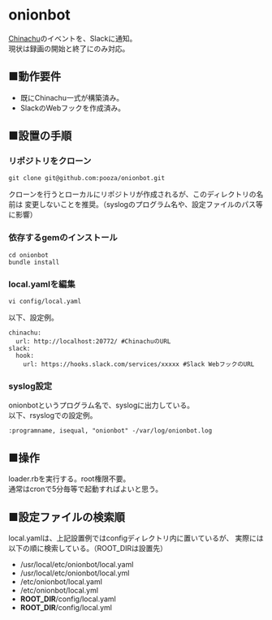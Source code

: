 # onionbot

[Chinachu](https://github.com/Chinachu/Chinachu)のイベントを、Slackに通知。  
現状は録画の開始と終了にのみ対応。

## ■動作要件

- 既にChinachu一式が構築済み。
- SlackのWebフックを作成済み。

## ■設置の手順

### リポジトリをクローン

```
git clone git@github.com:pooza/onionbot.git
```

クローンを行うとローカルにリポジトリが作成されるが、このディレクトリの名前は
変更しないことを推奨。（syslogのプログラム名や、設定ファイルのパス等に影響）

### 依存するgemのインストール

```
cd onionbot
bundle install
```

### local.yamlを編集

```
vi config/local.yaml
```

以下、設定例。

```
chinachu:
  url: http://localhost:20772/ #ChinachuのURL
slack:
  hook:
    url: https://hooks.slack.com/services/xxxxx #Slack WebフックのURL
```

### syslog設定

onionbotというプログラム名で、syslogに出力している。  
以下、rsyslogでの設定例。

```
:programname, isequal, "onionbot" -/var/log/onionbot.log
```

## ■操作

loader.rbを実行する。root権限不要。  
通常はcronで5分毎等で起動すればよいと思う。

## ■設定ファイルの検索順

local.yamlは、上記設置例ではconfigディレクトリ内に置いているが、
実際には以下の順に検索している。（ROOT_DIRは設置先）

- /usr/local/etc/onionbot/local.yaml
- /usr/local/etc/onionbot/local.yml
- /etc/onionbot/local.yaml
- /etc/onionbot/local.yml
- __ROOT_DIR__/config/local.yaml
- __ROOT_DIR__/config/local.yml
